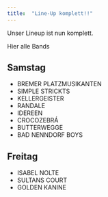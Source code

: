 ```yaml
---
title:  "Line-Up komplett!!"
---
```


Unser Lineup ist nun komplett.

Hier alle Bands

## Samstag

- BREMER PLATZMUSIKANTEN
- SIMPLE STRICKTS
- KELLERGEISTER
- RANDALE
- IDEREEN
- CROCOZEBRÁ
- BUTTERWEGGE
- BAD NENNDORF BOYS

## Freitag

- ISABEL NOLTE
- SULTANS COURT
- GOLDEN KANINE
